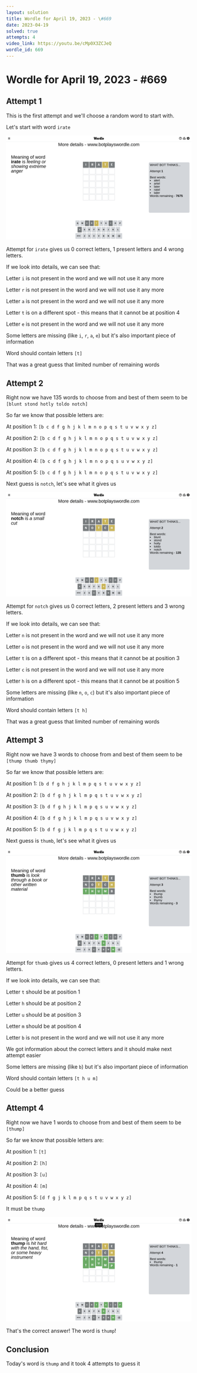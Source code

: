 ```yaml
---
layout: solution
title: Wordle for April 19, 2023 - \#669
date: 2023-04-19
solved: true
attempts: 4
video_link: https://youtu.be/cMp0X3ZCJeQ
wordle_id: 669
---
```


# Wordle for April 19, 2023 - \#669

## Attempt 1

This is the first attempt and we'll choose a random word to start with.

Let's start with word `irate`

![Attempt 1](2023-04-19/attempt-1.png)

Attempt for `irate` gives us 0 correct letters, 1 present letters and 4 wrong letters.

If we look into details, we can see that:

Letter `i` is not present in the word and we will not use it any more

Letter `r` is not present in the word and we will not use it any more

Letter `a` is not present in the word and we will not use it any more

Letter `t` is on a different spot - this means that it cannot be at position 4

Letter `e` is not present in the word and we will not use it any more

Some letters are missing (like `i`, `r`, `a`, `e`) but it's also important piece of information

Word should contain letters `[t]`

That was a great guess that limited number of remaining words



## Attempt 2

Right now we have 135 words to choose from and best of them seem to be `[blunt stond hotly toldo notch]`

So far we know that possible letters are:

At position 1: `[b c d f g h j k l m n o p q s t u v w x y z]`

At position 2: `[b c d f g h j k l m n o p q s t u v w x y z]`

At position 3: `[b c d f g h j k l m n o p q s t u v w x y z]`

At position 4: `[b c d f g h j k l m n o p q s u v w x y z]`

At position 5: `[b c d f g h j k l m n o p q s t u v w x y z]`

Next guess is `notch`, let's see what it gives us

![Attempt 2](2023-04-19/attempt-2.png)

Attempt for `notch` gives us 0 correct letters, 2 present letters and 3 wrong letters.

If we look into details, we can see that:

Letter `n` is not present in the word and we will not use it any more

Letter `o` is not present in the word and we will not use it any more

Letter `t` is on a different spot - this means that it cannot be at position 3

Letter `c` is not present in the word and we will not use it any more

Letter `h` is on a different spot - this means that it cannot be at position 5

Some letters are missing (like `n`, `o`, `c`) but it's also important piece of information

Word should contain letters `[t h]`

That was a great guess that limited number of remaining words



## Attempt 3

Right now we have 3 words to choose from and best of them seem to be `[thump thumb thymy]`

So far we know that possible letters are:

At position 1: `[b d f g h j k l m p q s t u v w x y z]`

At position 2: `[b d f g h j k l m p q s t u v w x y z]`

At position 3: `[b d f g h j k l m p q s u v w x y z]`

At position 4: `[b d f g h j k l m p q s u v w x y z]`

At position 5: `[b d f g j k l m p q s t u v w x y z]`

Next guess is `thumb`, let's see what it gives us

![Attempt 3](2023-04-19/attempt-3.png)

Attempt for `thumb` gives us 4 correct letters, 0 present letters and 1 wrong letters.

If we look into details, we can see that:

Letter `t` should be at position 1

Letter `h` should be at position 2

Letter `u` should be at position 3

Letter `m` should be at position 4

Letter `b` is not present in the word and we will not use it any more

We got information about the correct letters and it should make next attempt easier

Some letters are missing (like `b`) but it's also important piece of information

Word should contain letters `[t h u m]`

Could be a better guess



## Attempt 4

Right now we have 1 words to choose from and best of them seem to be `[thump]`

So far we know that possible letters are:

At position 1: `[t]`

At position 2: `[h]`

At position 3: `[u]`

At position 4: `[m]`

At position 5: `[d f g j k l m p q s t u v w x y z]`

It must be `thump`

![Attempt 4](2023-04-19/attempt-4.png)

That's the correct answer! The word is `thump`!

## Conclusion

Today's word is `thump` and it took 4 attempts to guess it


